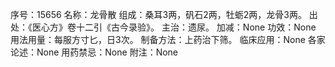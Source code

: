 序号：15656
名称：龙骨散
组成：桑耳3两，矾石2两，牡蛎2两，龙骨3两。
出处：《医心方》卷十二引《古今录验》。
主治：遗尿。
加减：None
功效：None
用法用量：每服方寸匕，日3次。
制备方法：上药治下筛。
临床应用：None
各家论述：None
用药禁忌：None
附注：None
